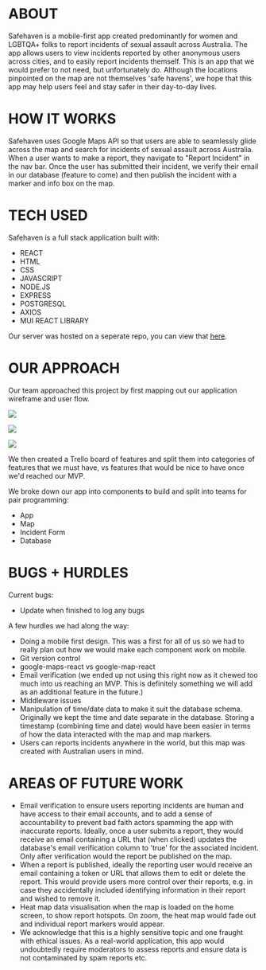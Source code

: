 # ABOUT

Safehaven is a mobile-first app created predominantly for women and LGBTQA+ folks to report incidents of sexual assault across Australia. The app allows users to view incidents reported by other anonymous users across cities, and to easily report incidents themself. This is an app that we would prefer to not need, but unfortunately do. Although the locations pinpointed on the map are not themselves 'safe havens', we hope that this app may help users feel and stay safer in their day-to-day lives. 

# HOW IT WORKS

Safehaven uses Google Maps API so that users are able to seamlessly glide across the map and search for incidents of sexual assault across Australia. When a user wants to make a report, they navigate to "Report Incident" in the nav bar. Once the user has submitted their incident, we verify their email in our database (feature to come) and then publish the incident with a marker and info box on the map. 

# TECH USED

Safehaven is a full stack application built with: 

- REACT
- HTML 
- CSS
- JAVASCRIPT
- NODE.JS
- EXPRESS
- POSTGRESQL
- AXIOS
- MUI REACT LIBRARY 

Our server was hosted on a seperate repo, you can view that [here](https://github.com/Hughsin23/safehaven-server).


# OUR APPROACH

Our team approached this project by first mapping out our application wireframe and user flow. 

![](https://i.imgur.com/pqwgt62.png)

![](https://i.imgur.com/n1Gs1FI.png)

![](https://i.imgur.com/9Q66fB1.png)

We then created a Trello board of features and split them into categories of features that we must have, vs features that would be nice to have once we'd reached our MVP.

We broke down our app into components to build and split into teams for pair programming: 

- App
- Map
- Incident Form
- Database


# BUGS + HURDLES

Current bugs:

- Update when finished to log any bugs

A few hurdles we had along the way: 

- Doing a mobile first design. This was a first for all of us so we had to really plan out how we would make each component work on mobile.
- Git version control
- google-maps-react vs google-map-react 
- Email verification (we ended up not using this right now as it chewed too much into us reaching an MVP. This is definitely something we will add as an additional feature in the future.)
- Middleware issues
- Manipulation of time/date data to make it suit the database schema. Originally we kept the time and date separate in the database. Storing a timestamp (combining time and date) would have been easier in terms of how the data interacted with the map and map markers. 
- Users can reports incidents anywhere in the world, but this map was created with Australian users in mind. 

# AREAS OF FUTURE WORK

- Email verification to ensure users reporting incidents are human and have access to their email accounts, and to add a sense of accountability to prevent bad faith actors spamming the app with inaccurate reports. Ideally, once a user submits a report, they would receive an email containing a URL that (when clicked) updates the database's email verification column to 'true' for the associated incident. Only after verification would the report be published on the map. 
- When a report is published, ideally the reporting user would receive an email containing a token or URL that allows them to edit or delete the report. This would provide users more control over their reports, e.g. in case they accidentally included identifying information in their report and wished to remove it. 
- Heat map data visualisation when the map is loaded on the home screen, to show report hotspots. On zoom, the heat map would fade out and individual report markers would appear. 
- We acknowledge that this is a highly sensitive topic and one fraught with ethical issues. As a real-world application, this app would undoubtedly require moderators to assess reports and ensure data is not contaminated by spam reports etc. 